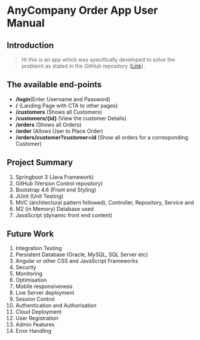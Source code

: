 # AnyCompany Order App User Manual

## Introduction
> Hi this is an app whick was specifically developed to solve the problemt as 
> stated in the GitHub repository ([Link](https://github.com/LindaShole/TechTestJava)).

## The available end-points
* __/login__(Enter Username and Password)
* __/__  (Landing Page with CTA to other pages)
* __/customers__  (Shows all Customers)
* __/customers/{id}__  (View the customer Details)
* __/orders__  (Shows all Orders)
* __/order__ (Allows User to Place Order)
* __/orders/customer?customer=id__ (Show all orders for a corresponding Customer) 

## Project Summary

1. Springboot 3 (Java Framework)
2. GitHub (Version Control repository)
3. Bootstrap 4.6 (Front end Styling)
4. JUnit (Unit Testing)
5. MVC (architectural pattern followed), Controller, Repository, Service and
6. M2 (in Memory) Database used
7. JavaScript (dynamic front end content)

## Future Work
1. Integration Testing
2. Persistent Database (Oracle, MySQL, SQL Server etc)
3. Angular or other CSS and JavaScript Frameworks
4. Security
5. Monitoring
6. Optimisation
7. Mobile responsiveness
8. Live Server deployment 
9. Session Control
10. Authentication and Authorisation
11. Cloud Deployment 
12. User Registration
13. Admin Features
14. Error Handling